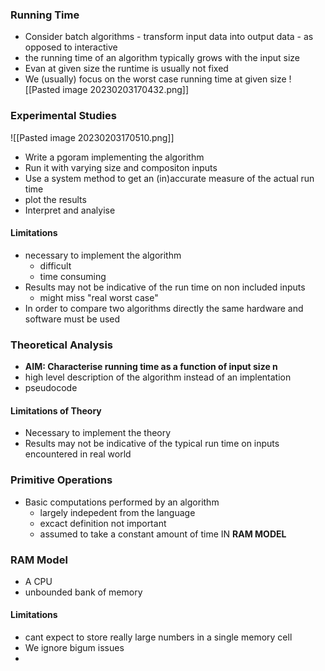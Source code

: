 ### Running Time 
- Consider batch algorithms - transform input data into output data - as opposed to interactive
- the running time of an algorithm typically grows with the input size
- Evan at given size the runtime is usually not fixed
- We (usually) focus on the worst case running time at given size
![[Pasted image 20230203170432.png]]

### Experimental Studies

![[Pasted image 20230203170510.png]]

- Write a pgoram implementing the algorithm
- Run it with varying size and compositon inputs
- Use a system method to get an (in)accurate measure of the actual run time
- plot the results
- Interpret and analyise 

#### Limitations

- necessary to implement the algorithm
	- difficult
	- time consuming
- Results may not be indicative of the run time on non included inputs
	- might miss "real worst case"
- In order to compare two algorithms directly the same hardware and software must be used 




### Theoretical Analysis
- **AIM: Characterise running time as a function of input size n** 
- high level description of the algorithm instead of an implentation 
- pseudocode 

#### Limitations of Theory

- Necessary to implement the theory
- Results may not be indicative of the typical run time on inputs encountered in real world

### Primitive Operations 

- Basic computations performed by an algorithm
	- largely indepedent from the language
	- excact definition not important
	- assumed to take a constant amount of time IN **RAM MODEL**

### RAM Model

- A CPU
- unbounded bank of memory 

#### Limitations 
- cant expect to store really large numbers in a single memory cell
- We ignore bigum issues
- 